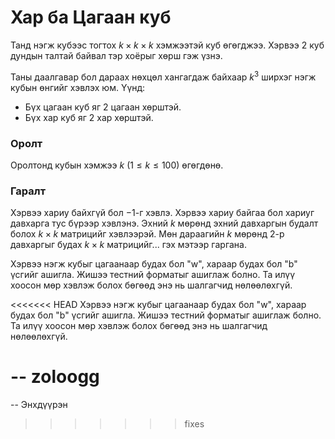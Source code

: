 Хар ба Цагаан куб
=================
Танд нэгж кубээс тогтох $k × k × k$ хэмжээтэй куб өгөгджээ. Хэрвээ $2$ куб
дундын талтай байвал тэр хоёрыг хөрш гэж үзнэ.

Таны даалгавар бол дараах нөхцөл хангагдаж байхаар $k^3$ ширхэг нэгж кубын
өнгийг хэвлэх юм. Үүнд:

 - Бүх цагаан куб яг $2$ цагаан хөрштэй.
 - Бүх хар куб яг $2$ хар хөрштэй.


### Оролт
Оролтонд кубын хэмжээ $k$ ($1 ≤ k ≤ 100$) өгөгдөнө.


### Гаралт
Хэрвээ хариу байхгүй бол $-1$-г хэвлэ. Хэрвээ хариу байгаа бол хариуг давхарга
тус бүрээр хэвлэнэ. Эхний $k$ мөрөнд эхний давхаргын будалт болох $k × k$
матрицийг хэвлээрэй. Мөн дараагийн $k$ мөрөнд $2$-р давхаргыг будах $k × k$
матрицийг... гэх мэтээр гаргана.

Хэрвээ нэгж кубыг цагаанаар будах бол "w", хараар будах бол "b" үсгийг ашигла.
Жишээ тестний форматыг ашиглаж болно. Та илүү хоосон мөр хэвлэж болох бөгөөд энэ
нь шалгагчид нөлөөлөхгүй.

<<<<<<< HEAD
Хэрвээ нэгж кубыг цагаанаар будах бол "w", хараар будах бол "b" үсгийг ашигла. Жишээ тестний форматыг ашиглаж болно. Та илүү хоосон мөр хэвлэж болох бөгөөд энэ нь шалгагчид нөлөөлөхгүй.

-- zoloogg
=======
-- Энхдүүрэн
>>>>>>> fixes
